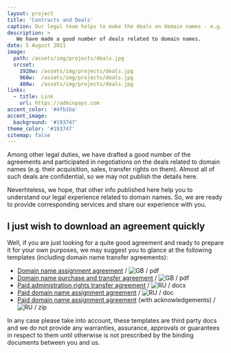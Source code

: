 ```yaml
---
layout: project
title: 'Contracts and Deals'
caption: Our legal team helps to make the deals on domain names - e.g., by drafting the agreements and negotiating the terms.
description: >
   We have made a good number of deals related to domain names. 
date: 5 August 2021
image: 
  path: /assets/img/projects/deals.jpg
  srcset: 
    1920w: /assets/img/projects/deals.jpg
    960w:  /assets/img/projects/deals.jpg
    480w:  /assets/img/projects/deals.jpg
links:
  - title: Link
    url: https://adminpays.com
accent_color: '#4fb1ba'
accent_image:
  background: '#193747'
theme_color: '#193747'
sitemap: false
---
```


Among other legal duties, we have drafted a good number of the agreements and participated in negotiations on the deals related to domain names (e.g. their acquisition, sales, transfer rights on them). Almost all of such deals are confidential, so we may not publish the details here. 

Neverhteless, we hope, that other info published here help you to understand our legal experience related to domain names. So, we are ready to provide corresponding services and share our experience with you. 

## I just wish to download an agreement quickly
Well, if you are just looking for a quite good agreement and ready to prepare it for your own purposes, we may suggest you to glance at the following templates (including domain name transfer agreements):

* [Domain name assignment agreement](https://www.leaplaw.com/pubSearch/preview/domainname_assign.pdf) / ![GB](https://github.com/madebybowtie/FlagKit/raw/master/Assets/PNG/GB.png?raw=true) / pdf
* [Domain name purchase and transfer agreement](https://www.docracy.com/4693/domain-name-transfer-agreement) / ![GB](https://github.com/madebybowtie/FlagKit/raw/master/Assets/PNG/GB.png?raw=true) / pdf
* [Paid administration rights transfer agreement](https://www.iidf.ru/upload/iblock/905/04_dogovor-vozmezdnoy-peredachi-domennogo-imeni.docx) / ![RU](https://github.com/madebybowtie/FlagKit/raw/master/Assets/PNG/RU.png?raw=true) / docx
* [Paid domain name assignment agreement](http://xn----7sbbhef7cpebbpj8b.xn--p1ai/wp-content/uploads/2015/10/%D0%94%D0%BE%D0%B3%D0%BE%D0%B2%D0%BE%D1%80-%D0%BF%D0%B5%D1%80%D0%B5%D0%B4%D0%B0%D1%87%D0%B8-%D0%B4%D0%BE%D0%BC%D0%B5%D0%BD%D0%BD%D0%BE%D0%B3%D0%BE-%D0%B8%D0%BC%D0%B5%D0%BD%D0%B8.doc) / ![RU](https://github.com/madebybowtie/FlagKit/raw/master/Assets/PNG/RU.png?raw=true) / doc
* [Paid domain name assignment agreement](http://reghouse.ru/upload/dogovor_vppadi.zip) (with acknowledgements) / ![RU](https://github.com/madebybowtie/FlagKit/raw/master/Assets/PNG/RU.png?raw=true) / zip

In any case please take into account, these templates are third party docs and we do not provide any warranties, assurance, approvals or guarantees in respect to them until otherwise is not prescribed by the binding documents between you and us.
